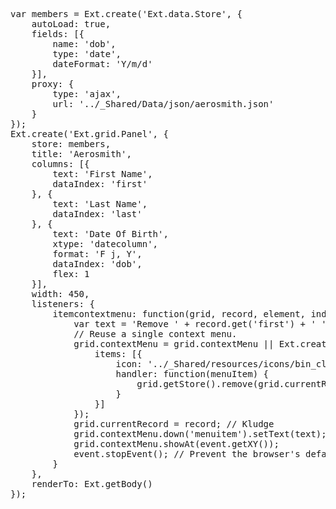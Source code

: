 <pre class="runnable preview">
var members = Ext.create('Ext.data.Store', {
    autoLoad: true,
    fields: [{
        name: 'dob',
        type: 'date',
        dateFormat: 'Y/m/d'
    }],
    proxy: {
        type: 'ajax',
        url: '../_Shared/Data/json/aerosmith.json'
    }
});
Ext.create('Ext.grid.Panel', {
    store: members,
    title: 'Aerosmith',
    columns: [{
        text: 'First Name',
        dataIndex: 'first'
    }, {
        text: 'Last Name',
        dataIndex: 'last'
    }, {
        text: 'Date Of Birth',
        xtype: 'datecolumn',
        format: 'F j, Y',
        dataIndex: 'dob',
        flex: 1
    }],
    width: 450,
    listeners: {
        itemcontextmenu: function(grid, record, element, index, event) {
            var text = 'Remove ' + record.get('first') + ' ' + record.get('last');
            // Reuse a single context menu.
            grid.contextMenu = grid.contextMenu || Ext.create('Ext.menu.Menu', {
                items: [{
                    icon: '../_Shared/resources/icons/bin_closed.png',
                    handler: function(menuItem) {
                        grid.getStore().remove(grid.currentRecord);
                    }
                }]
            });
            grid.currentRecord = record; // Kludge
            grid.contextMenu.down('menuitem').setText(text);
            grid.contextMenu.showAt(event.getXY());
            event.stopEvent(); // Prevent the browser's default 
        }
    },
    renderTo: Ext.getBody()
});
</pre>
